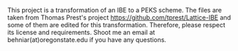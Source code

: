 This project is a transformation of an IBE to a PEKS scheme. The files are taken from Thomas Prest's project https://github.com/tprest/Lattice-IBE and some of them are edited for this  transformation. Therefore, please respect its license and requirements. Shoot me an email at behniar(at)oregonstate.edu if you have any questions. 
